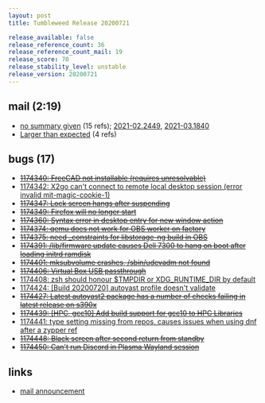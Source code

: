 ```yaml
---
layout: post
title: Tumbleweed Release 20200721

release_available: false
release_reference_count: 36
release_reference_count_mail: 19
release_score: 70
release_stability_level: unstable
release_version: 20200721
---
```


## mail (2:19)

- [no summary given](https://github.com/boombatower/tumbleweed-review/issues/10) (15 refs); [2021-02.2449](https://github.com/boombatower/tumbleweed-review/issues/10), [2021-03.1840](https://github.com/boombatower/tumbleweed-review/issues/10)
- [Larger than expected](https://lists.opensuse.org/opensuse-factory/2020-07/msg00394.html) (4 refs)

## bugs (17)

<!--more-->

- ~~[1174340: FreeCAD not installable  (requires unresolvable)](https://bugzilla.opensuse.org/show_bug.cgi?id=1174340)~~
- [1174342: X2go can't connect to remote local desktop session (error invalid mit-magic-cookie-1)](https://bugzilla.opensuse.org/show_bug.cgi?id=1174342)
- ~~[1174347: Lock screen hangs after suspending](https://bugzilla.opensuse.org/show_bug.cgi?id=1174347)~~
- ~~[1174349: Firefox will no longer start](https://bugzilla.opensuse.org/show_bug.cgi?id=1174349)~~
- ~~[1174360: Syntax error in desktop entry for new window action](https://bugzilla.opensuse.org/show_bug.cgi?id=1174360)~~
- ~~[1174374: qemu does not work for OBS worker on factory](https://bugzilla.opensuse.org/show_bug.cgi?id=1174374)~~
- ~~[1174375: need _constraints for libstorage-ng build in OBS](https://bugzilla.opensuse.org/show_bug.cgi?id=1174375)~~
- ~~[1174391: /lib/firmware update causes Dell 7300 to hang on boot after loading initrd ramdisk](https://bugzilla.opensuse.org/show_bug.cgi?id=1174391)~~
- ~~[1174401: mksubvolume crashes, /sbin/udevadm not found](https://bugzilla.opensuse.org/show_bug.cgi?id=1174401)~~
- ~~[1174406: Virtual Box USB passthrough](https://bugzilla.opensuse.org/show_bug.cgi?id=1174406)~~
- [1174408: zsh should honour $TMPDIR or XDG_RUNTIME_DIR by default](https://bugzilla.opensuse.org/show_bug.cgi?id=1174408)
- [1174424: \[Build 20200720\] autoyast profile doesn't validate](https://bugzilla.opensuse.org/show_bug.cgi?id=1174424)
- ~~[1174427: Latest autoyast2 package has a number of checks failing in latest release on s390x](https://bugzilla.opensuse.org/show_bug.cgi?id=1174427)~~
- ~~[1174439: \[HPC, gcc10\] Add build support for gcc10 to HPC Libraries](https://bugzilla.opensuse.org/show_bug.cgi?id=1174439)~~
- [1174441: type setting missing from repos, causes issues when using dnf after a zypper ref](https://bugzilla.opensuse.org/show_bug.cgi?id=1174441)
- ~~[1174448: Black screen after second return from standby](https://bugzilla.opensuse.org/show_bug.cgi?id=1174448)~~
- ~~[1174450: Can't run Discord in Plasma Wayland session](https://bugzilla.opensuse.org/show_bug.cgi?id=1174450)~~



## links

- [mail announcement](https://github.com/boombatower/tumbleweed-review/issues/10)
